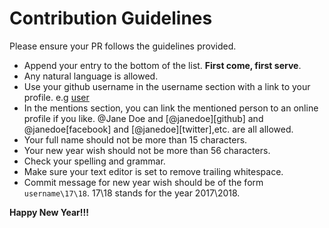 # Contribution Guidelines

Please ensure your PR follows the guidelines provided.

- Append your entry to the bottom of the list. **First come, first serve**.
- Any natural language is allowed.
- Use your github username in the username section with a link to your profile. e.g [user](https://github.com/user)
- In the mentions section, you can link the mentioned person to an online profile if you like. @Jane Doe and [@janedoe][github] and @janedoe[facebook] and [@janedoe][twitter],etc. are all allowed.
- Your full name should not be more than 15 characters.
- Your new year wish should not be more than 56 characters.
- Check your spelling and grammar.
- Make sure your text editor is set to remove trailing whitespace.
- Commit message for new year wish should be of the form `username\17\18`. 17\18 stands for the year 2017\2018.

**Happy New Year!!!**
